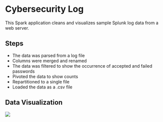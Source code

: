 # Cybersecurity Log
This Spark application cleans and visualizes sample Splunk log data from a web server.


## Steps
- The data was parsed from a log file
- Columns were merged and renamed
- The data was filtered to show the occurrence of accepted and failed passwords
- Pivoted the data to show counts 
- Repartitioned to a single file
- Loaded the data as a .csv file

## Data Visualization
![](https://github.com/smithashley/cybersecuritylog/blob/main/images/with%20chart.png)
